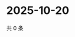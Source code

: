 # 2025-10-20

共 0 条

<!-- BEGIN ZHIHUVIDEO -->
<!-- 最后更新时间 Mon Oct 20 2025 07:10:02 GMT+0800 (China Standard Time) -->

<!-- END ZHIHUVIDEO -->
